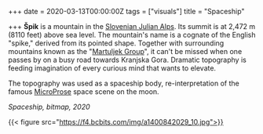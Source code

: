 +++
date = 2020-03-13T00:00:00Z
tags = ["visuals"]
title = "Spaceship"

+++
**Špik** is a mountain in the [Slovenian Julian Alps](https://en.wikipedia.org/wiki/Julian_Alps). Its summit is at 2,472 m (8110 feet) above sea level. The mountain's name is a cognate of the English "spike," derived from its pointed shape. Together with surrounding mountains known as the "[Martuljek Group](https://sl.wikipedia.org/wiki/Martulj%C5%A1ka_skupina#/media/Slika:MartuljskaSkupina-Imena1.jpg)", it can't be missed when one passes by on a busy road towards Kranjska Gora. Dramatic topography is feeding imagination of every curious mind that wants to elevate.

The topography was used as a spaceship body, re-interpretation of the famous [MicroProse](https://en.wikipedia.org/wiki/MicroProse) space scene on the moon.

_Spaceship, bitmap, 2020_

{{< figure src="https://f4.bcbits.com/img/a1400842029_10.jpg">}}